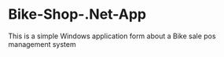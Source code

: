 # Bike-Shop-.Net-App
This is a simple Windows application form about a Bike sale pos management system
